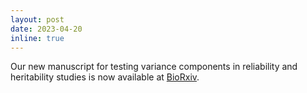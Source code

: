 ```yaml
---
layout: post
date: 2023-04-20
inline: true
---
```


Our new manuscript for testing variance components in reliability and heritability studies is now available at [BioRxiv](https://doi.org/10.1101/2023.04.19.537270).